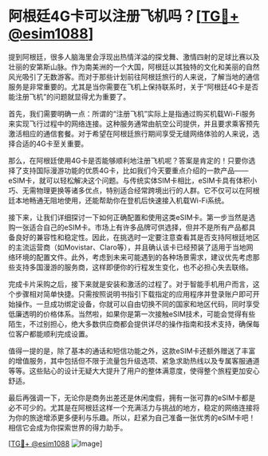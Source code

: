 # 阿根廷4G卡可以注册飞机吗？[[TG💪+ @esim1088](https://t.me/s/esim1088)]

提到阿根廷，很多人脑海里会浮现出热情洋溢的探戈舞、激情四射的足球比赛以及壮丽的安第斯山脉。作为南美洲的一个大国，阿根廷以其独特的文化和美丽的自然风光吸引了无数游客。而对于那些计划前往阿根廷旅行的人来说，了解当地的通信服务是非常重要的。尤其是当你需要在飞机上保持联系时，关于“阿根廷4G卡是否能注册飞机”的问题就显得尤为重要了。

首先，我们需要明确一点：所谓的“注册飞机”实际上是指通过购买机载Wi-Fi服务来实现飞行过程中的网络连接。这种服务通常由航空公司提供，并且要求乘客预先激活相应的通信套餐。对于希望在阿根廷旅行期间享受无缝网络体验的人来说，选择合适的4G卡至关重要。

那么，在阿根廷使用4G卡是否能够顺利地注册飞机呢？答案是肯定的！只要你选择了支持国际漫游功能的优质4G卡，比如我们今天要重点介绍的一款产品——eSIM卡，就可以轻松解决这个问题。与传统实体SIM卡相比，eSIM卡具有体积小巧、无需物理更换等诸多优点，特别适合经常跨境出行的人群。它不仅可以在阿根廷本地畅通无阻地使用，还能帮助你在登机后快速接入机载Wi-Fi系统。

接下来，让我们详细探讨一下如何正确配置和使用这类eSIM卡。第一步当然是选购一张适合自己的eSIM卡。市场上有许多品牌可供选择，但并不是所有产品都具备良好的兼容性和稳定性。因此，在挑选时一定要注意查看其是否支持阿根廷地区的主流运营商（如Movistar、Claro等），并且确认该卡已经预装了适用于当地网络环境的配置文件。此外，考虑到未来可能遇到的各种场景需求，建议优先考虑那些支持多国漫游的服务商，这样即便你的行程发生变化，也不必担心失去联络。

完成卡片采购之后，接下来就是安装和激活的过程了。对于智能手机用户而言，这个步骤相对简单快捷。只需按照说明书指引下载指定的应用程序并登录账户即可开始操作。一旦成功绑定设备，你就可以自由切换不同的国家和地区代码，同时享受低廉透明的价格体系。当然啦，如果你是第一次接触eSIM技术，可能会觉得有些陌生，不过别担心，绝大多数供应商都会提供详尽的操作指南和技术支持，确保每位客户都能顺利完成设置。

值得一提的是，除了基本的通话和短信功能之外，这款eSIM卡还额外赠送了丰富的增值服务，其中包括但不限于流量包升级选项、紧急求助热线以及专属客服通道等等。这些贴心的设计无疑大大提升了用户的整体满意度，使得整个旅程更加安心舒适。

最后再强调一下，无论你是商务出差还是休闲度假，拥有一张可靠的eSIM卡都是必不可少的。尤其是在阿根廷这样一个充满活力与挑战的地方，稳定的网络连接将为你的旅途增添更多便利与乐趣。所以，赶紧为自己准备一张优秀的eSIM卡吧！相信它会成为你探索世界的得力助手。

[[TG💪+ @esim1088](https://t.me/s/esim1088) ![Image](https://i.postimg.cc/4NQfJmqS/Snipaste-2025-05-13-00-14-12.png)]